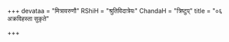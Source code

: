 +++
devataa = "मित्रावरुणौ"
RShiH = "श्रुतिविदात्रेयः"
ChandaH = "त्रिष्टुप्"
title = "०६ अक्रविहस्ता सुकृते"

+++
